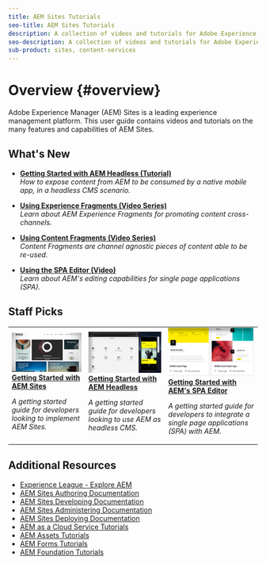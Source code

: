 ```yaml
---
title: AEM Sites Tutorials
seo-title: AEM Sites Tutorials
description: A collection of videos and tutorials for Adobe Experience Manager Sites. 
seo-description: A collection of videos and tutorials for Adobe Experience Manager Sites
sub-product: sites, content-services
---
```


# Overview {#overview}

Adobe Experience Manager (AEM) Sites is a leading experience management platform. This user guide contains videos and tutorials on the many features and capabilities of AEM Sites.

## What's New

* **[Getting Started with AEM Headless (Tutorial)](https://docs.adobe.com/content/help/en/experience-manager-learn/getting-started-with-aem-headless/overview.html)**
    <br>
    *How to expose content from AEM to be consumed by a native mobile app, in a headless CMS scenario.*

* **[Using Experience Fragments (Video Series)](./experience-fragments/experience-fragments-feature-video-use.md)**
    <br>
    *Learn about AEM Experience Fragments for promoting content cross-channels.*

* **[Using Content Fragments (Video Series)](./content-fragments/content-fragments-feature-video-use.md)**
    <br>
    *Content Fragments are channel agnostic pieces of content able to be re-used.*

* **[Using the SPA Editor (Video)](./spa-editor/spa-editor-framework-feature-video-use.md)**
    <br>
    *Learn about AEM's editing capabilities for single page applications (SPA).*

## Staff Picks

<table>
<tr>
  <td>
    <a href="https://docs.adobe.com/content/help/en/experience-manager-learn/getting-started-wknd-tutorial-develop/overview.html">
      <img alt="Getting Started with AEM Sites - WKND Tutorial" src="./assets/aem-wknd-tutorial.png" />
    </a>
    <div>
      <a href="https://docs.adobe.com/content/help/en/experience-manager-learn/getting-started-wknd-tutorial-develop/overview.html">
    <strong>Getting Started with AEM Sites</strong>
    </a>
    </div>
    <p>
    <em>A getting started guide for developers looking to implement AEM Sites.</em>
    <p>
  </td>
  <td>
    <a href="https://docs.adobe.com/content/help/en/experience-manager-learn/getting-started-with-aem-headless/overview.html">
    <img alt="Getting Started with AEM Headless" src="./assets/aem-headless-tutorial.png" />
    </a>
    <div>
    <a href="https://docs.adobe.com/content/help/en/experience-manager-learn/getting-started-with-aem-headless/overview.html">
    <strong>Getting Started with AEM Headless</strong>
    </a>
    </div>
    <p>
    <em>A getting started guide for developers looking to use AEM as headless CMS.</em>
    </p>
  </td>
  <td>
    <a href="https://helpx.adobe.com/experience-manager/kt/sites/using/getting-started-spa-wknd-tutorial-develop.html">
      <img alt="Getting Started with AEM's SPA Editor" src="./assets/aem-wknd-spa-editor-tutorial.png" />
    </a>
     <div>
      <a href="https://helpx.adobe.com/experience-manager/kt/sites/using/getting-started-spa-wknd-tutorial-develop.html">
        <strong>Getting Started with AEM's SPA Editor</strong>
      </a>
    </div>
    <p>
    <em>A getting started guide for developers to integrate a single page applications (SPA) with AEM.</em>
    <p>
  </td>
</tr>
</table>

## Additional Resources

* [Experience League - Explore AEM](https://experienceleague.adobe.com/#recommended/solutions/experience-manager)
* [AEM Sites Authoring Documentation](https://helpx.adobe.com/experience-manager/6-5/sites/authoring/user-guide.html)
* [AEM Sites Developing Documentation](https://helpx.adobe.com/experience-manager/6-5/sites/developing/user-guide.html)
* [AEM Sites Administering Documentation](https://helpx.adobe.com/experience-manager/6-5/sites/administering/user-guide.html)
* [AEM Sites Deploying Documentation](https://helpx.adobe.com/experience-manager/6-5/sites/deploying/user-guide.html)
* [AEM as a Cloud Service Tutorials](/help/cloud-service/overview.md)
* [AEM Assets Tutorials](/help/assets/overview.md)
* [AEM Forms Tutorials](/help/forms/overview.md)
* [AEM Foundation Tutorials](/help/foundation/overview.md)
